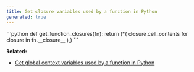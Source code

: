 ```yaml
---
title: Get closure variables used by a function in Python
generated: true
---
```


<div markdown="1" class="ans">
```python
def get_function_closures(fn):
    return (*(
            closure.cell_contents
            for closure
            in fn.__closure__
        ),)
```
</div>

**Related:**
- [Get global context variables used by a function in Python](/en-US/python/get-global-context-variables-used-by-function)
